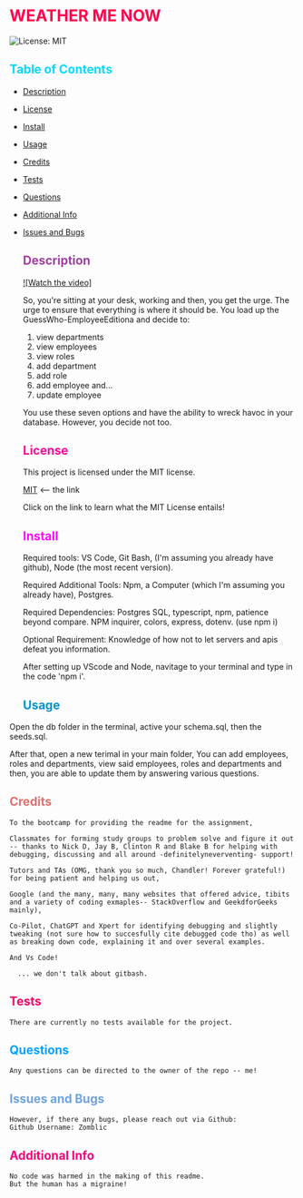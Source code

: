 # <span style="color:rgb(255, 0, 76);">WEATHER ME NOW</span>
![License: MIT](./utils/MITBADGE.svg)
##  <span style="color:rgb(0, 217, 255);">Table of Contents</span>
- [Description](#description)
- [License](#license)
- [Install](#install)
- [Usage](#usage)
- [Credits](#credits)
- [Tests](#tests)
- [Questions](#questions)
- [Additional Info](#additional-info)
- [Issues and Bugs](#issues-and-bugs)
  

  ## <span style="color:rgb(158, 66, 160);">Description</span>

  [![Watch the video]](https://raw.githubusercontent.com/zomblic/Guesswho-employeeedition/main/video/Example.mov)

  
  So, you're sitting at your desk, working and then, you get the urge. The urge to ensure that everything is where it should be. You load up the GuessWho-EmployeeEditiona and decide to:

  1. view departments
  2. view employees
  3. view roles
  4. add department
  5. add role
  6. add employee
  and...
  7. update employee

  You use these seven options and have the ability to wreck havoc in your database. However, you decide not too. 


  ## <span style="color:rgb(255, 0, 153);">License</span>
    This project is licensed under the MIT license.

    [MIT](https://opensource.org/licenses/MIT) <-- the link

  Click on the link to learn what the MIT License entails!

  ## <span style="color:rgb(255, 0, 255);">Install</span>
  Required tools: VS Code, Git Bash, (I'm assuming you already have github), Node (the most recent version).

  Required Additional Tools: Npm, a Computer (which I'm assuming you already have), Postgres.

  Required Dependencies: Postgres SQL, typescript, npm, patience beyond compare. NPM inquirer, colors, express, dotenv. (use npm i)

  Optional Requirement: Knowledge of how not to let servers and apis defeat you information.

  After setting up VScode and Node, navitage to your terminal and type in the code 'npm i'.


  ## <span style="color:rgb(0, 147, 206);">Usage</span>
Open the db folder in the terminal, active your schema.sql, then the seeds.sql. 

After that, open a new terimal in your main folder, 
You can add employees, roles and departments, view said employees, roles and departments and then, you are able to update them by answering various questions.




  ## <span style="color:rgb(225, 112, 112);">Credits</span>
    To the bootcamp for providing the readme for the assignment,

    Classmates for forming study groups to problem solve and figure it out -- thanks to Nick D, Jay B, Clinton R and Blake B for helping with debugging, discussing and all around -definitelyneverventing- support!

    Tutors and TAs (OMG, thank you so much, Chandler! Forever grateful!) for being patient and helping us out,

    Google (and the many, many, many websites that offered advice, tibits and a variety of coding exmaples-- StackOverflow and GeekdforGeeks mainly),

    Co-Pilot, ChatGPT and Xpert for identifying debugging and slightly tweaking (not sure how to succesfully cite debugged code tho) as well as breaking down code, explaining it and over several examples.

    And Vs Code!
    
      ... we don't talk about gitbash.
  
  ## <span style="color:rgb(255, 0, 98);">Tests</span>

    There are currently no tests available for the project.
  

  ## <span style="color:rgb(2, 162, 255);">Questions</span>

    Any questions can be directed to the owner of the repo -- me!

   ## <span style="color:rgb(112, 163, 225);">Issues and Bugs</span>

    However, if there any bugs, please reach out via Github:
    Github Username: Zomblic
 

  ## <span style="color:rgb(245, 0, 122);">Additional Info</span>

    No code was harmed in the making of this readme.
    But the human has a migraine!
